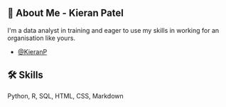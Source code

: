 
## 🚀 About Me - Kieran Patel
I'm a data analyst in training and eager to use my skills in working for an organisation like yours.

- [@KieranP](https://www.linkedin.com/in/kieranpdata/)

  
## 🛠 Skills
Python, R, SQL, HTML, CSS, Markdown

  
